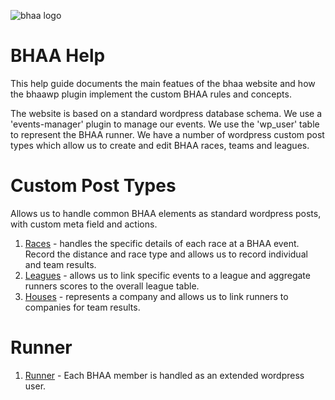 ![bhaa logo](https://github.com/emeraldjava/bhaa_wordpress_plugin/raw/master/src/front/img/bhaa_logo_transparent.png)

# BHAA Help

This help guide documents the main featues of the bhaa website and how the bhaawp plugin implement the custom BHAA rules and concepts.

The website is based on a standard wordpress database schema. We use a 'events-manager' plugin to manage our events. We use the 'wp_user' table to represent the BHAA runner. We have a number of wordpress custom post types which allow us to create and edit BHAA races, teams and leagues.

# Custom Post Types

Allows us to handle common BHAA elements as standard wordpress posts, with custom meta field and actions.

1. [Races](https://github.com/emeraldjava/bhaa_wordpress_plugin/raw/master/docs/races.md) - handles the specific details of each race at a BHAA event. Record the distance and race type and allows us to record individual and team results.
2. [Leagues](https://github.com/emeraldjava/bhaa_wordpress_plugin/raw/master/docs/leagues.md) - allows us to link specific events to a league and aggregate runners scores to the overall league table.
3. [Houses](https://github.com/emeraldjava/bhaa_wordpress_plugin/raw/master/docs/houses.md) - represents a company and allows us to link runners to companies for team results.

# Runner

1. [Runner](https://github.com/emeraldjava/bhaa_wordpress_plugin/raw/master/docs/runner.md) - Each BHAA member is handled as an extended wordpress user.